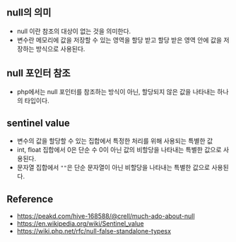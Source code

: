 ## null의 의미
- null 이란 참조의 대상이 없는 것을 의미한다.
- 변수란 메모리에 값을 저장할 수 있는 영역을 할당 받고 할당 받은 영역 안에 값을 저장하는 방식으로 사용된다.

## null 포인터 참조
- php에서는 null 포인터를 참조하는 방식이 아닌, 할당되지 않은 값을 나타내는 하나의 타입이다.

## sentinel value
- 변수의 값을 할당할 수 있는 집합에서 특정한 처리를 위해 사용되는 특별한 값
- int, float 집합에서 0은 단순 수 0이 아닌 값의 비할당을 나타내는 특별한 값으로 사용된다.
- 문자열 집합에서 `""`은 단순 문자열이 아닌 비할당을 나타내는 특별한 값으로 사용된다.

## Reference
- https://peakd.com/hive-168588/@crell/much-ado-about-null
- https://en.wikipedia.org/wiki/Sentinel_value
- https://wiki.php.net/rfc/null-false-standalone-typesx
